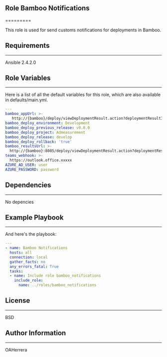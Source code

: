 ## Role Bamboo Notifications
=========

This role is used for send customs notifications for deployments in Bamboo.

## Requirements
------------
Ansible 2.4.2.0

## Role Variables
--------------
Here is a list of all the default variables for this role, which are also available in defaults/main.yml. 
``` yml
---
bamboo_appUrl: >-
   http://{bamboo}/deploy/viewDeploymentResult.action?deploymentResultId={id}
bamboo_deploy_environment: Development
bamboo_deploy_previous_release: v0.0.0
bamboo_deploy_project: Admeasurement
bamboo_deploy_release: develop
bamboo_deploy_rollback: 'true'
bamboo_resultsUrl: >-
  http://{bamboo}:8085/deploy/viewDeploymentResult.action?deploymentResultId={id}
teams_webhook: >-
  https://outlook.office.xxxxx
AZURE_AD_USER: user
AZURE_PASSWORD: password
```
## Dependencies
------------

No depencies

## Example Playbook
----------------

And here's the playbook:

``` yml
---
- name: Bamboo Notifications
  hosts: all
  connection: local
  gather_facts: no
  any_errors_fatal: True
  tasks:
  - name: Include role bamboo_notifications
    include_role:
      name: ../roles/bamboo_notifications
```
## License
-------

BSD

## Author Information
------------------

OAHerrera